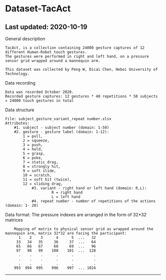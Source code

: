 # Dataset-TacAct
Last updated: 2020-10-19
------------------------------------------------------------------------------------------------------------------------

General description

	TacAct, is a collection containing 24000 gesture captures of 12 different Human-Robot touch gestures. 
	The gestures were performed in right and left hand, on a pressure sensor grid wrapped around a mannequin arm. 

	This dataset was collected by Peng W, Dicai Chen, Hebei University of Technology.  

Data recording

	Data was recorded October 2020.
	Recorded gesture captures: 12 gestures * 40 repetitions * 50 subjects = 24000 touch gestures in total

Data structure 

	File: subject_gesture_variant_repeat number.xlsx
	Attributes:
		#1. subject - subject number (domain: 1-50)
		#2. gesture - gesture label (domain: 1-12): 
			1 = pull, 
			2 = squeeze, 
			3 = push, 
			4 = hold, 
			5 = grasp, 
			6 = poke, 
			7 = static drag, 
			8 = strongly hit, 
			9 = soft slide, 
			10 = scratch,
			11 = soft hit (twice), 
			12 = sliding drag,
                #3. variant - right hand or left hand (domain: R,L):  
                         R = right hand
                         L = left hand
                #4. repeat number - number of repetitions of the actions (domain: 1- 20)

Data format: The pressure indexes are arranged in the form of 32*32 matrices

		Mapping of matrix to physical sensor grid as wrapped around the mannequin arm, matrix 32*32 are facing the participant:
		  1	   2    3	   4	  5	 ...   32
		 33	  34   35	  36	 37	 ...   64
		 65	  66   67	  68	 69	 ...   96
		 97	  98   99	 100	101	 ...  128
		  .	   .    .	   .	  .	        .
		  .	   .    .	   .	  .	        .
		  .	   .    .	   .	  .	        .
		993	 994  995	 996	997	 ... 1024
		  
------------------------------------------------------------------------------------------------------------------------

